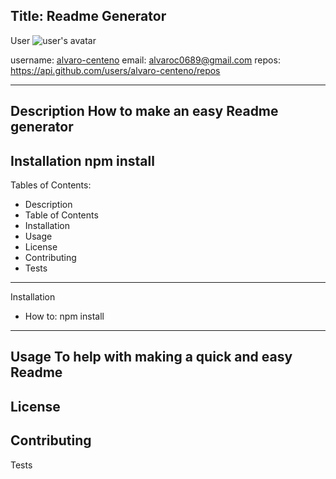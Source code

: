 
Title: Readme Generator 
---
User
![user's avatar](https://avatars3.githubusercontent.com/u/15698615?v=4)

username: [alvaro-centeno](https://github.com/alvaro-centeno)
email: alvaroc0689@gmail.com
repos: https://api.github.com/users/alvaro-centeno/repos

---

Description How to make an easy Readme generator
---

Installation npm install 
---
Tables of Contents: 
* Description
* Table of Contents
* Installation
* Usage
* License
* Contributing
* Tests
---
Installation 
* How to: npm install 
---
Usage To help with making a quick and easy Readme
---
License 
---
Contributing 
---
Tests  
